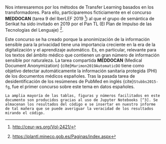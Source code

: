 Nos interesaremos por los métodos de Transfer Learning basados en los transformadores. Para ello, participaremos ficticiamente en el concurso **MEDDOCAN** (tarea 9 del IberLEF 2019 [^1]) al que el grupo de semántica de Serikat ha sido invitado en 2019 por el Pan TL (El Plan de Impulso de las Tecnologías del Lenguaje) [^2].

Este concurso se ha creado porque la anonimización de la información sensible para la privacidad tiene una importancia creciente en la era de la digitalización y el aprendizaje automático. Es, en particular, relevante para los textos del ámbito médico que contienen un gran número de información sensible por naturaleza. La tarea compartida **MEDDOCAN** (Medical Document Anonymization) {cite}`Marimon2019AutomaticDO` tiene como objetivo detectar automáticamente la información sanitaria protegida (PHI) de los documentos médicos españoles.  Tras la pasada tarea de desidentificación de los resúmenes de PubMed en inglés {cite}`Stubbs2015-fg`, fue el primer concurso sobre este tema en datos españoles.


```{note}
La amplia mayoría de las tablas, figuras y números facilitados en este documento son producidos gracias al uso de Jupyter Notebooks [^3]. Se almacenan los resultados del código e se insertar en nuestro informe de tal mañera que se puede averiguar la veracidad de los resultados mirando el código.
```

[^1]: http://ceur-ws.org/Vol-2421/
[^2]: https://plantl.mineco.gob.es/Paginas/index.aspx 
[^3]: https://jupyter.org/
